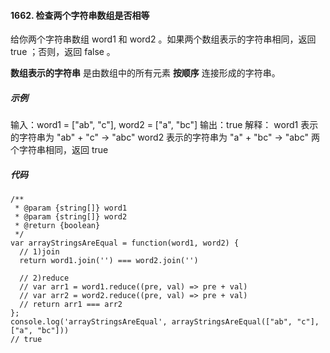 #### 1662. 检查两个字符串数组是否相等

给你两个字符串数组 word1 和 word2 。如果两个数组表示的字符串相同，返回 true ；否则，返回 false 。

<strong>数组表示的字符串</strong> 是由数组中的所有元素 <strong>按顺序</strong> 连接形成的字符串。

##### 示例

输入：word1 = ["ab", "c"], word2 = ["a", "bc"]
输出：true
解释：
word1 表示的字符串为 "ab" + "c" -> "abc"
word2 表示的字符串为 "a" + "bc" -> "abc"
两个字符串相同，返回 true

##### 代码

```
/**
 * @param {string[]} word1
 * @param {string[]} word2
 * @return {boolean}
 */
var arrayStringsAreEqual = function(word1, word2) {
  // 1)join
  return word1.join('') === word2.join('')

  // 2)reduce
  // var arr1 = word1.reduce((pre, val) => pre + val)
  // var arr2 = word2.reduce((pre, val) => pre + val)
  // return arr1 === arr2
};
console.log('arrayStringsAreEqual', arrayStringsAreEqual(["ab", "c"], ["a", "bc"]))
// true

```
